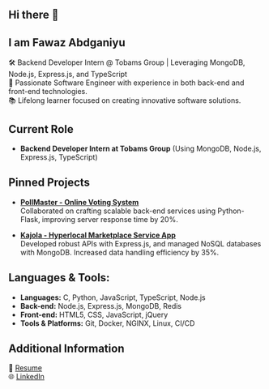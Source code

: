 ## Hi there 👋 
## I am Fawaz Abdganiyu

🛠️ Backend Developer Intern @ Tobams Group | Leveraging MongoDB, Node.js, Express.js, and TypeScript  
🌟 Passionate Software Engineer with experience in both back-end and front-end technologies.  
📚 Lifelong learner focused on creating innovative software solutions.  

## Current Role
- **Backend Developer Intern at Tobams Group**
  (Using MongoDB, Node.js, Express.js, TypeScript)

## Pinned Projects
- **[PollMaster - Online Voting System](https://github.com/Fawazabdganiyu/Online-Voting-App)**  
  Collaborated on crafting scalable back-end services using Python-Flask, improving server response time by 20%.

- **[Kajola - Hyperlocal Marketplace Service App](https://github.com/fawazabdganiyu/Kajola)**  
  Developed robust APIs with Express.js, and managed NoSQL databases with MongoDB. Increased data handling efficiency by 35%.

## Languages & Tools:
- **Languages:** C, Python, JavaScript, TypeScript, Node.js
- **Back-end:** Node.js, Express.js, MongoDB, Redis
- **Front-end:** HTML5, CSS, JavaScript, jQuery
- **Tools & Platforms:** Git, Docker, NGINX, Linux, CI/CD

## Additional Information
📄 [Resume](https://drive.google.com/file/d/18hBzd3WG8sKZNGcTYVeBbanpS-lmLCFm/view?usp=drive_link)  
🌐 [LinkedIn](https://www.linkedin.com/in/fawazabdganiyu/)


<!--
**Fawazabdganiyu/Fawazabdganiyu** is a ✨ _special_ ✨ repository because its `README.md` (this file) appears on your GitHub profile.

Here are some ideas to get you started:

- 🔭 I’m currently working on ...
- 🌱 I’m currently learning ...
- 👯 I’m looking to collaborate on ...
- 🤔 I’m looking for help with ...
- 💬 Ask me about ...
- 📫 How to reach me: ...
- 😄 Pronouns: ...
- ⚡ Fun fact: ...
-->
